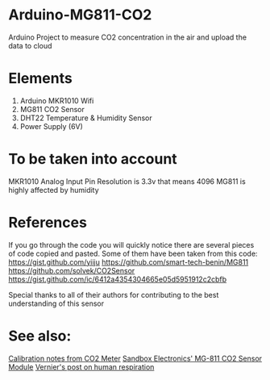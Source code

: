 # Arduino-MG811-CO2
Arduino Project to measure CO2 concentration in the air and upload the data to cloud

# Elements
1. Arduino MKR1010 Wifi
2. MG811 CO2 Sensor
3. DHT22 Temperature & Humidity Sensor
4. Power Supply (6V)

# To be taken into account
MKR1010 Analog Input Pin Resolution is 3.3v that means 4096
MG811 is highly affected by humidity


# References
If you go through the code you will quickly notice there are several pieces of code copied and pasted. Some of them have been taken from this code:
https://gist.github.com/yiiju
https://github.com/smart-tech-benin/MG811
https://github.com/solvek/CO2Sensor
https://gist.github.com/ic/6412a4354304665e05d5951912c2cbfb

Special thanks to all of their authors for contributing to the best understanding of this sensor

# See also:
[Calibration notes from CO2 Meter](https://www.co2meter.com/blogs/news/7512282-co2-sensor-calibration-what-you-need-to-know)
[Sandbox Electronics' MG-811 CO2 Sensor Module](http://sandboxelectronics.com/?p=147)
[Vernier's post on human respiration](http://www.vernier.com/innovate/human-respiration/)
